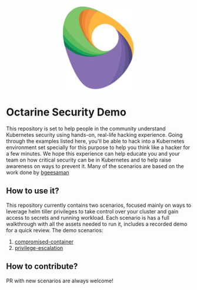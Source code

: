 <p align="center">
  <a href="https://octarinesec.com">
    <img src="./img/logo_only.png?raw=true" width="200"/>
  </a>
</p>

# Octarine Security Demo


This repository is set to help people in the community understand Kubernetes security using hands-on, real-life hacking experience. 
Going through the examples listed here, you'll be able to hack into a Kubernetes environment set specially for this purpose to help you think like a hacker for a few minutes.
We hope this experience can help educate you and your team on how critical security can be in Kubernetes and to help raise awareness on ways to prevent it.
Many of the scenarios are based on the work done by [bgeesaman](https://github.com/bgeesaman/k8s-security-demos/blob/master/README.md)  

## How to use it?
This repository currently contains two scenarios, focused mainly on ways to leverage helm tiller privileges to take control over your cluster and gain access to secrets and running workload.
Each scenario is has a full walkthrough with all the assets needed to run it, includes a recorded demo for a quick review.
The demo scenarios:
1. [compromised-container](./compromised-container/README.md)
2. [privilege-escalation](./privilege-escalation/README.md)

## How to contribute?
PR with new scenarios are always welcome! 

